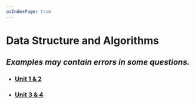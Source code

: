 ```yaml
---
asIndexPage: true
---
```


# Data Structure and Algorithms

## _Examples may contain errors in some questions._

- ### [Unit 1 & 2](./dsa/unit-1-2)

- ### [Unit 3 & 4](./dsa/unit-3-4)
